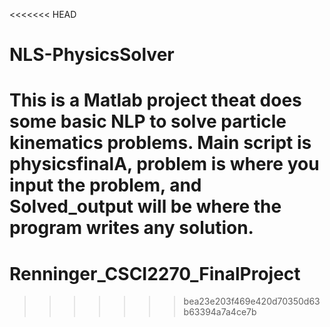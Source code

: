 <<<<<<< HEAD
# NLS-PhysicsSolver
This is a Matlab project theat does some basic NLP to solve particle kinematics problems.
Main script is physicsfinalA, problem is where you input the problem, and Solved_output will be where the program writes any solution.
=======
# Renninger_CSCI2270_FinalProject
>>>>>>> bea23e203f469e420d70350d63b63394a7a4ce7b
